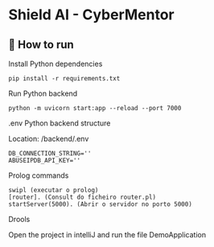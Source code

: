 # Shield AI - CyberMentor

## 🔨 How to run

Install Python dependencies

    pip install -r requirements.txt

Run Python backend

    python -m uvicorn start:app --reload --port 7000
 
.env Python backend structure

Location: /backend/.env
 
    DB_CONNECTION_STRING=''
    ABUSEIPDB_API_KEY=''
 
Prolog commands
 
    swipl (executar o prolog)
    [router]. (Consult do ficheiro router.pl)
    startServer(5000). (Abrir o servidor no porto 5000)
 
Drools
 
Open the project in intelliJ and run the file DemoApplication